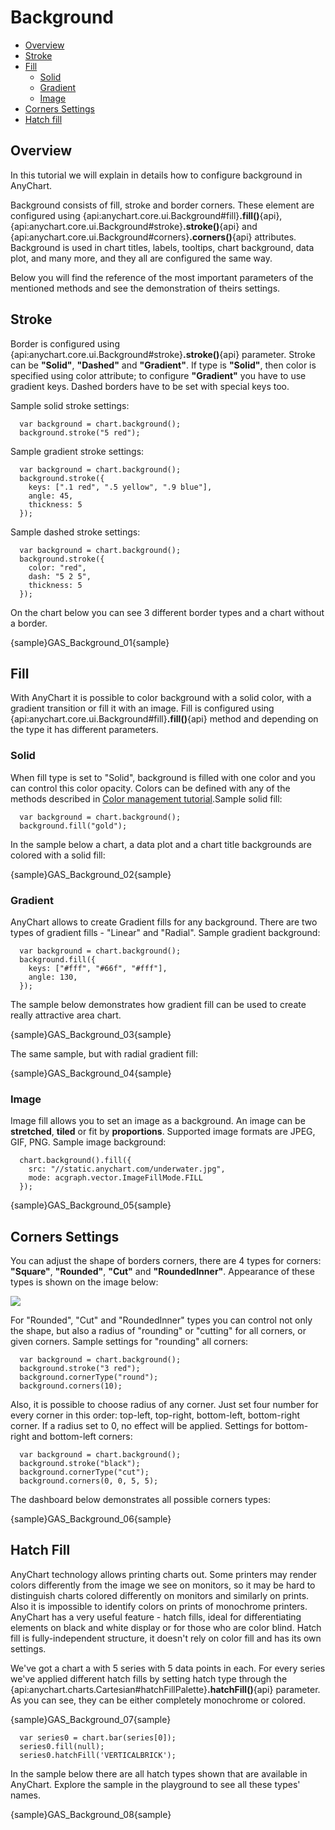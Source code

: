 # Background

* [Overview](#overview)
* [Stroke](#stroke)
* [Fill](#fill)
  * [Solid](#solid)
  * [Gradient](#gradient)
  * [Image](#image)
* [Corners Settings](#corners_settings)
* [Hatch fill](#hatch_fill)

## Overview

In this tutorial we will explain in details how to configure background in AnyChart.
  
  
Background consists of fill, stroke and border corners. These element are configured using {api:anychart.core.ui.Background#fill}**.fill()**{api}, {api:anychart.core.ui.Background#stroke}**.stroke()**{api} and {api:anychart.core.ui.Background#corners}**.corners()**{api} attributes. Background is used in chart titles, labels, tooltips, chart background, data plot, and many more, and they all are configured the same way.
  
  
Below you will find the reference of the most important parameters of the mentioned methods and see the demonstration of theirs settings.

## Stroke

Border is configured using {api:anychart.core.ui.Background#stroke}**.stroke()**{api} parameter. Stroke can be **"Solid"**, **"Dashed"** and **"Gradient"**. If type is **"Solid"**, then color is specified using color attribute; to configure **"Gradient"** you have to use gradient keys. Dashed borders have to be set with special keys too.
  
  
Sample solid stroke settings:

```
  var background = chart.background();
  background.stroke("5 red");
```

Sample gradient stroke settings:

```
  var background = chart.background();
  background.stroke({
    keys: [".1 red", ".5 yellow", ".9 blue"],
    angle: 45,
    thickness: 5
  });
```

Sample dashed stroke settings:

```
  var background = chart.background();
  background.stroke({
    color: "red",
    dash: "5 2 5",
    thickness: 5
  });
```

On the chart below you can see 3 different border types and a chart without a border.

{sample}GAS\_Background\_01{sample}

## Fill

With AnyChart it is possible to color background with a solid color, with a gradient transition or fill it with an image. Fill is configured using {api:anychart.core.ui.Background#fill}**.fill()**{api} method and depending on the type it has different parameters.

### Solid

When fill type is set to "Solid", background is filled with one color and you can control this color opacity. Colors
can be defined with any of the methods described in [Color management tutorial](Color_Management).Sample solid fill:

```
  var background = chart.background();
  background.fill("gold");
```

In the sample below a chart, a data plot and a chart title backgrounds are colored with a solid fill:

{sample}GAS\_Background\_02{sample}

### Gradient

AnyChart allows to create Gradient fills for any background. There are two types of gradient fills - "Linear" and "Radial". Sample gradient background:

``` 
  var background = chart.background();
  background.fill({
    keys: ["#fff", "#66f", "#fff"],
    angle: 130,
  });
```

The sample below demonstrates how gradient fill can be used to create really attractive area chart.

{sample}GAS\_Background\_03{sample}

The same sample, but with radial gradient fill:

{sample}GAS\_Background\_04{sample}

### Image

Image fill allows you to set an image as a background. An image can be **stretched**, **tiled** or fit by **proportions**. Supported image formats are JPEG, GIF, PNG. Sample image background:

```
  chart.background().fill({
    src: "//static.anychart.com/underwater.jpg",
    mode: acgraph.vector.ImageFillMode.FILL
  });
```

{sample}GAS\_Background\_05{sample}

## Corners Settings

You can adjust the shape of borders corners, there are 4 types for corners: **"Square"**, **"Rounded"**, **"Cut"** and **"RoundedInner"**. Appearance of these types is shown on the image below:

![](//6.anychart.com/products/anychart/docs/users-guide/img/corners_table.png)

For "Rounded", "Cut" and "RoundedInner" types you can control not only the shape, but also a radius of "rounding" or "cutting" for all corners, or given corners. Sample settings for "rounding" all corners:

```
  var background = chart.background();
  background.stroke("3 red");
  background.cornerType("round");
  background.corners(10);
```

Also, it is possible to choose radius of any corner. Just set four number for every corner in this order: top-left, top-right, bottom-left, bottom-right corner. If a radius set to 0, no effect will be applied. Settings for bottom-right and bottom-left corners:

```
  var background = chart.background();
  background.stroke("black");
  background.cornerType("cut");
  background.corners(0, 0, 5, 5);
```

The dashboard below demonstrates all possible corners types:

{sample}GAS\_Background\_06{sample}


## Hatch Fill

AnyChart technology allows printing charts out. Some printers may render colors differently from the image we see on monitors, so it may be hard to distinguish charts colored differently on monitors and similarly on prints. Also it is impossible to identify colors on prints of monochrome printers. AnyChart has a very useful feature - hatch fills, ideal for differentiating elements on black and white 
display or for those who are color blind. Hatch fill is fully-independent structure, it doesn't rely on color fill and has its own settings. 
  
  
We've got a chart a with 5 series with 5 data points in each. For every series we've applied different hatch fills by setting hatch type through the {api:anychart.charts.Cartesian#hatchFillPalette}**.hatchFill()**{api} parameter. As you can see, they can be either completely monochrome or colored.

{sample}GAS\_Background\_07{sample}

```
  var series0 = chart.bar(series[0]);
  series0.fill(null);
  series0.hatchFill('VERTICALBRICK');
```

In the sample below there are all hatch types shown that are available in AnyChart. Explore the sample in the playground to see all these types' names.

{sample}GAS\_Background\_08{sample}
